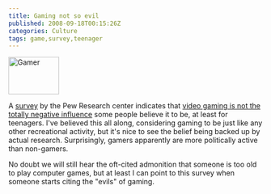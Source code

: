 ```yaml
---
title: Gaming not so evil
published: 2008-09-18T00:15:26Z
categories: Culture
tags: game,survey,teenager
---
```


<a href="http://www.flickr.com/photos/okaysamurai/1269826969/"><img alt="Gamer" src="http://farm2.static.flickr.com/1087/1269826969_5c73887907_t_d.jpg" class="alignright" width="100" height="74" /></a>

A <a href="http://www.pewinternet.org/PPF/r/263/report_display.asp">survey</a> by the Pew Research center indicates that <a href="http://arstechnica.com/news.ars/post/20080917-the-kids-are-all-right-gamers-well-adjusted-civic-minded.html">video gaming is not the totally negative influence</a> some people believe it to be, at least for teenagers.  I've believed this all along, considering gaming to be just like any other recreational activity, but it's nice to see the belief being backed up by actual research.  Surprisingly, gamers apparently are more politically active than non-gamers.

No doubt we will still hear the oft-cited admonition that someone is too old to play computer games, but at least I can point to this survey when someone starts citing the "evils" of gaming.

